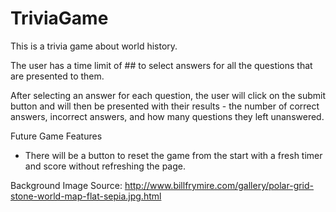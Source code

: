 # TriviaGame

This is a trivia game about world history.

The user has a time limit of ## to select answers for all the questions that are presented to them.

After selecting an answer for each question, the user will click on the submit button and will then be presented with their results - the number of correct answers, incorrect answers, and how many questions they left unanswered. 

Future Game Features

- There will be a button to reset the game from the start with a fresh timer and score without refreshing the page.

Background Image Source: http://www.billfrymire.com/gallery/polar-grid-stone-world-map-flat-sepia.jpg.html
